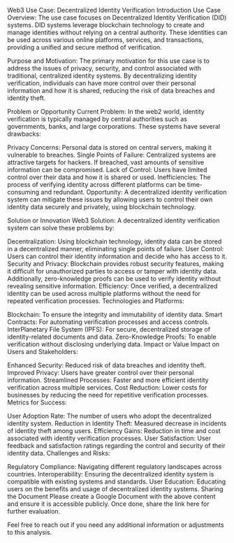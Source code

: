 Web3 Use Case: Decentralized Identity Verification
Introduction
Use Case Overview:
The use case focuses on Decentralized Identity Verification (DID) systems. DID systems leverage blockchain technology to create and manage identities without relying on a central authority. These identities can be used across various online platforms, services, and transactions, providing a unified and secure method of verification.

Purpose and Motivation:
The primary motivation for this use case is to address the issues of privacy, security, and control associated with traditional, centralized identity systems. By decentralizing identity verification, individuals can have more control over their personal information and how it is shared, reducing the risk of data breaches and identity theft.

Problem or Opportunity
Current Problem:
In the web2 world, identity verification is typically managed by central authorities such as governments, banks, and large corporations. These systems have several drawbacks:

Privacy Concerns: Personal data is stored on central servers, making it vulnerable to breaches.
Single Points of Failure: Centralized systems are attractive targets for hackers. If breached, vast amounts of sensitive information can be compromised.
Lack of Control: Users have limited control over their data and how it is shared or used.
Inefficiencies: The process of verifying identity across different platforms can be time-consuming and redundant.
Opportunity:
A decentralized identity verification system can mitigate these issues by allowing users to control their own identity data securely and privately, using blockchain technology.

Solution or Innovation
Web3 Solution:
A decentralized identity verification system can solve these problems by:

Decentralization: Using blockchain technology, identity data can be stored in a decentralized manner, eliminating single points of failure.
User Control: Users can control their identity information and decide who has access to it.
Security and Privacy: Blockchain provides robust security features, making it difficult for unauthorized parties to access or tamper with identity data. Additionally, zero-knowledge proofs can be used to verify identity without revealing sensitive information.
Efficiency: Once verified, a decentralized identity can be used across multiple platforms without the need for repeated verification processes.
Technologies and Platforms:

Blockchain: To ensure the integrity and immutability of identity data.
Smart Contracts: For automating verification processes and access controls.
InterPlanetary File System (IPFS): For secure, decentralized storage of identity-related documents and data.
Zero-Knowledge Proofs: To enable verification without disclosing underlying data.
Impact or Value
Impact on Users and Stakeholders:

Enhanced Security: Reduced risk of data breaches and identity theft.
Improved Privacy: Users have greater control over their personal information.
Streamlined Processes: Faster and more efficient identity verification across multiple services.
Cost Reduction: Lower costs for businesses by reducing the need for repetitive verification processes.
Metrics for Success:

User Adoption Rate: The number of users who adopt the decentralized identity system.
Reduction in Identity Theft: Measured decrease in incidents of identity theft among users.
Efficiency Gains: Reduction in time and cost associated with identity verification processes.
User Satisfaction: User feedback and satisfaction ratings regarding the control and security of their identity data.
Challenges and Risks:

Regulatory Compliance: Navigating different regulatory landscapes across countries.
Interoperability: Ensuring the decentralized identity system is compatible with existing systems and standards.
User Education: Educating users on the benefits and usage of decentralized identity systems.
Sharing the Document
Please create a Google Document with the above content and ensure it is accessible publicly. Once done, share the link here for further evaluation.

Feel free to reach out if you need any additional information or adjustments to this analysis.
